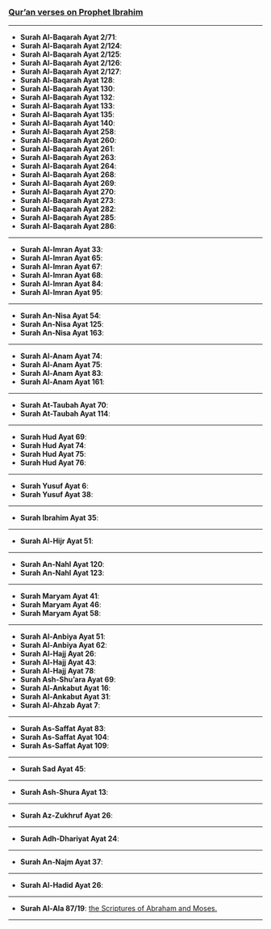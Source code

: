 ### [Qur’an verses on Prophet Ibrahim](https://myislam.org/quran-verses/prophet-ibrahim/)

***

* __Surah Al-Baqarah Ayat 2/71__: []()
* __Surah Al-Baqarah Ayat 2/124__: []()
* __Surah Al-Baqarah Ayat 2/125__: []()
* __Surah Al-Baqarah Ayat 2/126__: []()
* __Surah Al-Baqarah Ayat 2/127__: []()
* __Surah Al-Baqarah Ayat 128__: []()
* __Surah Al-Baqarah Ayat 130__: []()
* __Surah Al-Baqarah Ayat 132__: []()
* __Surah Al-Baqarah Ayat 133__: []()
* __Surah Al-Baqarah Ayat 135__: []()
* __Surah Al-Baqarah Ayat 140__: []()
* __Surah Al-Baqarah Ayat 258__: []()
* __Surah Al-Baqarah Ayat 260__: []()
* __Surah Al-Baqarah Ayat 261__: []()
* __Surah Al-Baqarah Ayat 263__: []()
* __Surah Al-Baqarah Ayat 264__: []()
* __Surah Al-Baqarah Ayat 268__: []()
* __Surah Al-Baqarah Ayat 269__: []()
* __Surah Al-Baqarah Ayat 270__: []()
* __Surah Al-Baqarah Ayat 273__: []()
* __Surah Al-Baqarah Ayat 282__: []()
* __Surah Al-Baqarah Ayat 285__: []()
* __Surah Al-Baqarah Ayat 286__: []()

***

* __Surah Al-Imran Ayat 33__: []()
* __Surah Al-Imran Ayat 65__: []()
* __Surah Al-Imran Ayat 67__: []()
* __Surah Al-Imran Ayat 68__: []()
* __Surah Al-Imran Ayat 84__: []()
* __Surah Al-Imran Ayat 95__: []()

*** 

* __Surah An-Nisa Ayat 54__: []()
* __Surah An-Nisa Ayat 125__: []()
* __Surah An-Nisa Ayat 163__: []()

*** 

* __Surah Al-Anam Ayat 74__: []()
* __Surah Al-Anam Ayat 75__: []()
* __Surah Al-Anam Ayat 83__: []()
* __Surah Al-Anam Ayat 161__: []()

*** 
* __Surah At-Taubah Ayat 70__: []()
* __Surah At-Taubah Ayat 114__: []()

*** 

* __Surah Hud Ayat 69__: []()
* __Surah Hud Ayat 74__: []()
* __Surah Hud Ayat 75__: []()
* __Surah Hud Ayat 76__: []()

*** 

* __Surah Yusuf Ayat 6__: []()
* __Surah Yusuf Ayat 38__: []()

*** 

* __Surah Ibrahim Ayat 35__: []()

*** 

* __Surah Al-Hijr Ayat 51__: []()

*** 

* __Surah An-Nahl Ayat 120__: []()
* __Surah An-Nahl Ayat 123__: []()

*** 

* __Surah Maryam Ayat 41__: []()
* __Surah Maryam Ayat 46__: []()
* __Surah Maryam Ayat 58__: []()

*** 

* __Surah Al-Anbiya Ayat 51__: []()
* __Surah Al-Anbiya Ayat 62__: []()
* __Surah Al-Hajj Ayat 26__: []()
* __Surah Al-Hajj Ayat 43__: []()
* __Surah Al-Hajj Ayat 78__: []()
* __Surah Ash-Shu’ara Ayat 69__: []()
* __Surah Al-Ankabut Ayat 16__: []()
* __Surah Al-Ankabut Ayat 31__: []()
* __Surah Al-Ahzab Ayat 7__: []()

***

* __Surah As-Saffat Ayat 83__: []()
* __Surah As-Saffat Ayat 104__: []()
* __Surah As-Saffat Ayat 109__: []()

*** 

* __Surah Sad Ayat 45__: []()

*** 

* __Surah Ash-Shura Ayat 13__: []()

*** 

* __Surah Az-Zukhruf Ayat 26__: []()

*** 

* __Surah Adh-Dhariyat Ayat 24__: []()

*** 

* __Surah An-Najm Ayat 37__: []()

*** 
* __Surah Al-Hadid Ayat 26__: []()

*** 

* __Surah Al-Ala 87/19__: [the Scriptures of Abraham and Moses.](https://quranwbw.com/87/19)

***
